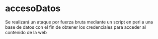 # accesoDatos
Se realizará un ataque por fuerza bruta mediante un script en perl
a una base de datos con el fin de obtener los credenciales para
acceder al contenido de la web
